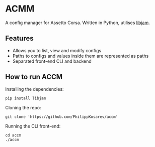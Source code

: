 # ACMM
A config manager for Assetto Corsa. Written in Python, utilises [libjam](https://github.com/PhilippKosarev/libjam).

## Features
- Allows you to list, view and modify configs
- Paths to configs and values inside them are represented as paths
- Separated front-end CLI and backend

## How to run ACCM
Installing the dependencies:
```
pip install libjam
```

Cloning the repo:
```
git clone 'https://github.com/PhilippKosarev/accm'
```

Running the CLI front-end:
```
cd accm
./accm
```
